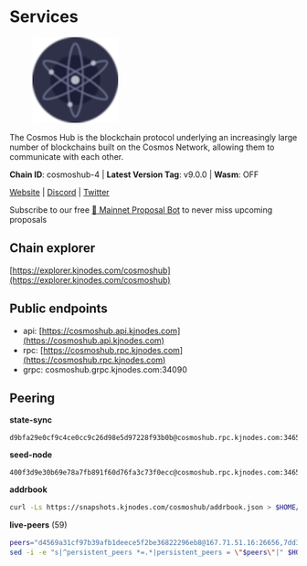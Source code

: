 # Services

<figure><img src="https://raw.githubusercontent.com/kj89/cosmos-images/main/logos/cosmoshub.png" width="150" alt=""><figcaption></figcaption></figure>

The Cosmos Hub is the blockchain protocol underlying an  increasingly large number of blockchains built on the  Cosmos Network, allowing them to communicate with each other.

**Chain ID**: cosmoshub-4 | **Latest Version Tag**: v9.0.0 | **Wasm**: OFF

[Website](https://hub.cosmos.network) | [Discord](https://discord.gg/cosmosnetwork) | [Twitter](https://twitter.com/cosmoshub)



Subscribe to our free [🤖 Mainnet Proposal Bot](https://t.me/kjnodes_proposal_bot) to never miss upcoming proposals


## Chain explorer
[https://explorer.kjnodes.com/cosmoshub](https://explorer.kjnodes.com/cosmoshub)

## Public endpoints

* api: [https://cosmoshub.api.kjnodes.com](https://cosmoshub.api.kjnodes.com)
* rpc: [https://cosmoshub.rpc.kjnodes.com](https://cosmoshub.rpc.kjnodes.com)
* grpc: cosmoshub.grpc.kjnodes.com:34090

## Peering

**state-sync**

```text
d9bfa29e0cf9c4ce0cc9c26d98e5d97228f93b0b@cosmoshub.rpc.kjnodes.com:34656
```

**seed-node**

```text
400f3d9e30b69e78a7fb891f60d76fa3c73f0ecc@cosmoshub.rpc.kjnodes.com:34659
```

**addrbook**
```bash
curl -Ls https://snapshots.kjnodes.com/cosmoshub/addrbook.json > $HOME/.gaia/config/addrbook.json
```

**live-peers** (59)
```bash
peers="d4569a31cf97b39afb1deece5f2be36822296eb8@167.71.51.16:26656,7dd34d8d3880bc48eff3e47b941d06bd1941a962@93.115.25.106:26656,d9bfa29e0cf9c4ce0cc9c26d98e5d97228f93b0b@65.109.88.38:34656,b858ca4f3fed2c36b949cf67188b126e2542a39a@135.181.215.115:26726,2286eeee09fcf37e768dfffc0db8c821b9231b7b@204.16.244.78:26656,9d048653fa4d98e6c0760ed0c54ad2d257ba46df@65.108.137.34:26656,213857e741833d17275ea559bb2d0342398cec99@35.245.206.45:26656,aa61bc0e8a42eda6ac1276c4279941714a4a38f4@88.99.70.38:26656,e0ab6c5cc86959853f499236b8297344802ac5f4@5.161.139.201:26656,9e14c8c48776a789f7029e88c260b2a6cbbf1417@35.212.85.141:26656,1279eae188599463661c3e2b9ab492615a6d7079@65.108.235.32:2010,aa70e2cc756b8dd9e265e578197d3049d67d731f@93.189.30.109:26656,4e18c2a64f190a4bc3afb57e96b32c02ee08d355@95.216.98.181:26656,11de8a73123ce854241cfa9687921c544b83d5d9@141.94.100.228:26656,67685d93f2256caa7a2d53e3a104f9e437c3d247@95.216.114.244:26656,6ecca845883e9273062ee515d2657080e6539d9e@65.109.32.148:26726,a94dff85ed430f0475f41fe306c82b7eb7f6e858@51.91.153.78:31649,d76fa7b8e76e74df8e617ba1de6d530a08a3779d@8.219.56.155:26656,1da54d20c7339713f1d6d28dd2117087dd33d0ca@5.9.59.145:26656,625fbb458b228229bcfaec6b834c1aa40f634bbf@165.22.199.234:26090,0eeb20e044d632b279e67f2fe91f50e4fceab1fd@159.223.223.84:26656,4ddba29a7dfa740a4edeb5c620c963f67f951e1d@5.9.72.212:2000,21324a8ab48c26d64a71cea42654e3554e1845f8@222.252.2.167:26656,a09ed43e09f773e39855dc5d8b6a220eff4cb947@204.16.241.207:26656,fe21dd474640247888fc7c4dce82da8da08a8bfd@135.181.113.227:26656,460967e46cc013e5e3eb365c1a8d271b0662549f@35.208.242.182:26656,6a2f3ad43b13d5647bc95f491399c8dab108472f@170.64.164.123:26090,c940e11c1072dad06da3b1b48ca92966bb37e93a@74.96.207.58:28721,ca5011c44fd74d95e7fca487c69e301df195750c@65.108.122.246:26726,dea13e7232642331360d4387b0ab106b014092d4@116.202.236.59:26656,4c46d32cbc4777c59a91a53fdadf8a3fa362036e@116.202.10.68:26656,1cce99042f884d669e7287e3e362bff8e385c63e@46.4.79.183:26726,4ebf074e8b4a24438bd0bd503b62b4728dfb8eae@35.212.101.35:26656,f5f8b96406a165d486be243723bfa7291db1cf62@35.230.170.155:26656,ad1fe2b9b72005bb68f206814ab84e9e4ec4cefe@103.88.93.160:26656,3da88430414ec9084c8983fe4d462cce655ff1f3@51.222.245.114:26656,edea278ce4cc160512f325d0722f312b83202e73@178.128.42.132:26090,9edd51012df3a09395a48eb68a84723d6308e08c@35.212.116.100:26656,5b143d463427d9ad0b621f97c0b8933643e293da@35.212.90.144:26656,1997e68bf205bedeed0c4723786bf03464987dc1@77.87.108.21:26656,e829d4764a5cecc44b3414777853b34407b36601@185.16.39.179:26656,b533749dfe0dc09eff1dfb2adf83108f9125ee1c@162.55.97.111:26656,8a7a917fce1e71d66c86b765c1ba61f3d5266a07@54.74.25.142:26656,ee767901f4a7eaf44603ef0a5b6e5edac118ba1e@74.118.136.149:26656,cd372322e563832871672be23d8303508d4385a3@139.59.8.48:26090,36515aac2a928e227e7dc793a548b35b54bec974@45.63.82.80:26656,3334bb086be9ab0dba3a34331555624a7354a6ab@159.203.187.36:26090,81062b9a8807a1229543b84bae2898c50a1b1dfc@52.211.169.132:26656,44594a57ce538a21f8558bcb1c9ce560ad879e3e@15.235.114.84:26656,0393c19b176d1cf8bc560c5a8fa990301deb1a7e@135.181.188.17:26656,0255a6594d169ea042a3a3694f279daf2eb7ab4a@103.126.158.30:26656,cbd79ed2b90092b84c8d0bffb7604b3c7756798a@95.216.1.108:26656,c1e437f73b8889b78ea34981e7c349157ad80284@107.135.15.66:26656,7abab0475a506ed3b9ab2ad40948bfe53b797e13@128.199.128.15:26090,27ad834c62dbefc5beb74be7575515927bd07c58@193.176.85.151:26656,25d3ec5a00235fe95d7a87bab54f03b6ac1962ba@34.78.95.235:26656,32bdba6ced12cdf2e534566e6c3d66ee2f7ef494@84.244.95.229:26656,2441e90fcb341fcd5bebec15b54e346cdca64a9b@135.148.123.8:14956,8a210f1bcfc9015a7bc18dcc5add29c0dce3f2dc@95.217.127.25:26656"
sed -i -e "s|^persistent_peers *=.*|persistent_peers = \"$peers\"|" $HOME/.gaia/config/config.toml
```
